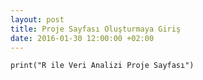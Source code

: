 ```yaml
---
layout: post
title: Proje Sayfası Oluşturmaya Giriş
date: 2016-01-30 12:00:00 +02:00
---
```

```{r}
print("R ile Veri Analizi Proje Sayfası")
```